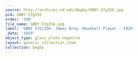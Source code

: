```yaml
---
source: http://archives.nd.edu/Bagby/GBBY-57g356.jpg
pid: GBBY-57g356
order: '356'
file_name: GBBY-57g356.jpg
label: 'GBBY 57G/356: James Bray: Baseball Player - 1929'
_date: '1929'
object_type: glass plate negative
layout: generic_collection_item
collection: bagby
---
```

